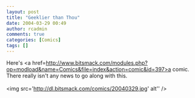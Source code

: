 ```yaml
---
layout: post
title: "Geeklier than Thou"
date: 2004-03-29 00:49
author: rcadmin
comments: true
categories: [Comics]
tags: []
---
```

Here's <a href=http://www.bitsmack.com/modules.php?op=modload&name=Comics&file=index&action=comic&id=397>a comic.</a> There really isn't any news to go along with this. <br /><br /><!--more--><img src='http://dl.bitsmack.com/comics/20040329.jpg' alt'' />
